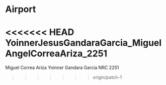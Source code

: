 # Airport
<<<<<<< HEAD
YoinnerJesusGandaraGarcia_MiguelAngelCorreaAriza_2251
=======
Miguel Correa Ariza
Yoinner Gandara Garcia
NRC 2251
>>>>>>> origin/patch-1
